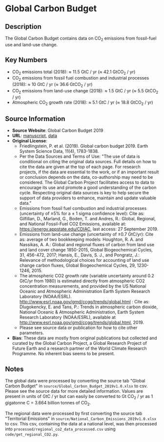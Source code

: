 
# Global Carbon Budget

## Description
The Global Carbon Budget contains data on CO<sub>2</sub> emissions from fossil-fuel use and land-use change.

## Key Numbers
* CO<sub>2</sub> emissions total (2018): ≈ 11.5 GtC / yr (≈ 42.1 GtCO<sub>2</sub> / yr)
* CO<sub>2</sub> emissions from fossil fuel combustion and industrial processes (2018): ≈ 10 GtC / yr (≈ 36.6 GtCO<sub>2</sub> / yr)
* CO<sub>2</sub> emissions from land-use change (2018): ≈ 1.5 GtC / yr (≈ 5.5 GtCO<sub>2</sub> / yr)
* Atmospheric CO<sub>2</sub> growth rate (2018): ≈ 5.1 GtC / yr (≈ 18.8 GtCO<sub>2</sub> / yr)

## Source Information
* **Source Website**: Global Carbon Budget 2019
* **URL**: [manuscript](https://doi.org/10.5194/essd-11-1783-2019), [data](https://www.icos-cp.eu/global-carbon-budget-2019)
* **Original License**:
  - Friedlingstein, P. et al. (2019). Global carbon budget 2019. Earth System Science Data, 11(4), 1783-1838.
  - Per the Data Sources and Terms of Use: "The use of data is conditional on citing the original data sources. Full details on how to cite the data are given at the top of each page. For research projects, if the data are essential to the work, or if an important result or conclusion depends on the data, co-authorship may need to be considered. The Global Carbon Project facilitates access to data to encourage its use and promote a good understanding of the carbon cycle. Respecting original data sources is key to help secure the support of data providers to enhance, maintain and update valuable data."
  - Emissions from fossil fuel combustion and industrial processes (uncertainty of ±5% for a ± 1 sigma confidence level): Cite as: Gilfillan, D., Marland, G., Boden, T. and Andres, R.: Global, Regional, and National Fossil-Fuel CO2 Emissions, available at: https://energy.appstate.edu/CDIAC, last access: 27 September 2019.
  - Emissions from land-use change (uncertainty of ±0.7 GtC/yr): Cite as: average of two bookkeeping models: Houghton, R. A. and Nassikas, A. A.: Global and regional fluxes of carbon from land use and land cover change 1850-2015, Global Biogeochemical Cycles, 31, 456-472, 2017;  Hansis, E., Davis, S. J., and Pongratz, J.: Relevance of methodological choices for accounting of land use change carbon fluxes, Global Biogeochemical Cycles, 29, 1230-1246, 2015.
  - The atmospheric CO2 growth rate (variable uncertainty around 0.2 GtC/yr from 1980) is estimated directly from atmospheric CO2 concentration measurements, and provided by the US National Oceanic and Atmospheric Administration Earth System Research Laboratory (NOAA/ESRL).  http://www.esrl.noaa.gov/gmd/ccgg/trends/global.html : Cite as: Dlugokencky, E. and Tans, P.: Trends in atmospheric carbon dioxide, National Oceanic & Atmospheric Administration, Earth System Research Laboratory (NOAA/ESRL), available at http://www.esrl.noaa.gov/gmd/ccgg/trends/global.html, 2019.
  - Please see source data or publication for how to cite other parameters.
* **Bias**: These data are mostly from original publications but collected and curated by the Global Carbon Project, a Global Research Project of Future Earth and a research partner of the World Climate Research Programme. No inherent bias seems to be present.

## Notes
The global data were processed by converting the source tab "Global Carbon Budget" in `source/Global_Carbon_Budget_2019v1.0.xlsx` to csv. Please see the source data for more detailed information. Values are present in units of GtC / yr but can easily be converted to Gt CO<sub>2</sub> / yr as 1 gigatonne C = 3.664 billion tonnes of CO<sub>2</sub>.

The regional data were processed by first converting the source tab "Territorial Emissions" in `source/National_Carbon_Emissions_2019v1.0.xlsx` to csv. This csv, containing the data at a national level, was then processed into `processed/regional_co2_data_processed.csv` using `code/get_regional_CO2.py`.
